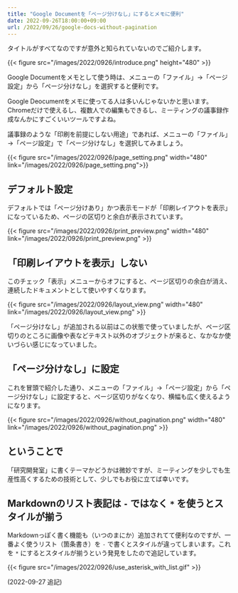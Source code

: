```yaml
---
title: "Google Documentを「ページ分けなし」にするとメモに便利"
date: 2022-09-26T18:00:00+09:00
url: /2022/09/26/google-docs-without-pagination
---
```

タイトルがすべてなのですが意外と知られていないのでご紹介します。

{{< figure src="/images/2022/0926/introduce.png" height="480" >}}

Google Documentをメモとして使う時は、メニューの「ファイル」→「ページ設定」から「ページ分けなし」を選択すると便利です。

Google Deocumentをメモに使ってる人は多いんじゃないかと思います。Chromeだけで使えるし、複数人での編集もできるし、ミーティングの議事録作成なんかにすごくいいツールですよね。

議事録のような「印刷を前提にしない用途」であれば、メニューの「ファイル」→「ページ設定」で「ページ分けなし」を選択してみましょう。

<!--more-->

{{< figure src="/images/2022/0926/page_setting.png" width="480" link="/images/2022/0926/page_setting.png">}}

## デフォルト設定

デフォルトでは「ページ分けあり」かつ表示モードが「印刷レイアウトを表示」になっているため、ページの区切りと余白が表示されています。

{{< figure src="/images/2022/0926/print_preview.png" width="480" link="/images/2022/0926/print_preview.png" >}}

## 「印刷レイアウトを表示」しない

このチェック「表示」メニューからオフにすると、ページ区切りの余白が消え、連続したドキュメントとして使いやすくなります。

{{< figure src="/images/2022/0926/layout_view.png" width="480" link="/images/2022/0926/layout_view.png" >}}

「ページ分けなし」が追加される以前はこの状態で使っていましたが、ページ区切りのところに画像や表などテキスト以外のオブジェクトが来ると、なかなか使いづらい感じになっていました。

## 「ページ分けなし」に設定

これを冒頭で紹介した通り、メニューの「ファイル」→「ページ設定」から「ページ分けなし」に設定すると、ページ区切りがなくなり、横幅も広く使えるようになります。

{{< figure src="/images/2022/0926/without_pagination.png" width="480" link="/images/2022/0926/without_pagination.png" >}}

## ということで

「研究開発室」に書くテーマかどうかは微妙ですが、ミーティングを少しでも生産性高くするための技術として、少しでもお役に立てば幸いです。

## Markdownのリスト表記は `-` ではなく `*` を使うとスタイルが揃う

Markdownっぽく書く機能も（いつのまにか）追加されてて便利なのですが、一番よく使うリスト（箇条書き）を `-` で書くとスタイルが違ってしまいます。これを `*` にするとスタイルが揃うという発見をしたので追記しています。

{{< figure src="/images/2022/0926/use_asterisk_with_list.gif" >}}

(2022-09-27 追記)
